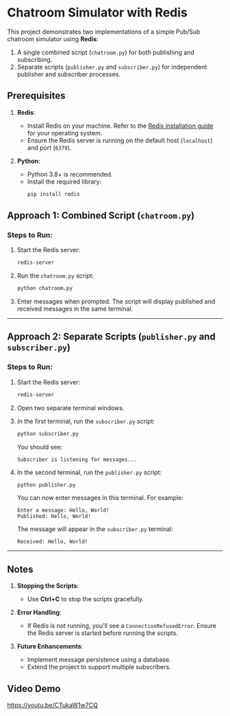 # Chatroom Simulator with Redis

This project demonstrates two implementations of a simple Pub/Sub chatroom simulator using **Redis**:

1. A single combined script (`chatroom.py`) for both publishing and subscribing.
2. Separate scripts (`publisher.py` and `subscriber.py`) for independent publisher and subscriber processes.

## Prerequisites

1. **Redis**:

    - Install Redis on your machine. Refer to the [Redis installation guide](https://redis.io/docs/getting-started/installation/) for your operating system.
    - Ensure the Redis server is running on the default host (`localhost`) and port (`6379`).

2. **Python**:
    - Python 3.8+ is recommended.
    - Install the required library:
        ```bash
        pip install redis
        ```

## Approach 1: Combined Script (`chatroom.py`)

### Steps to Run:

1. Start the Redis server:
    ```bash
    redis-server
    ```
2. Run the `chatroom.py` script:
    ```bash
    python chatroom.py
    ```
3. Enter messages when prompted. The script will display published and received messages in the same terminal.

---

## Approach 2: Separate Scripts (`publisher.py` and `subscriber.py`)

### Steps to Run:

1. Start the Redis server:
    ```bash
    redis-server
    ```
2. Open two separate terminal windows.

3. In the first terminal, run the `subscriber.py` script:

    ```bash
    python subscriber.py
    ```

    You should see:

    ```
    Subscriber is listening for messages...
    ```

4. In the second terminal, run the `publisher.py` script:
    ```bash
    python publisher.py
    ```
    You can now enter messages in this terminal. For example:
    ```
    Enter a message: Hello, World!
    Published: Hello, World!
    ```
    The message will appear in the `subscriber.py` terminal:
    ```
    Received: Hello, World!
    ```

---

## Notes

1. **Stopping the Scripts**:

    - Use **Ctrl+C** to stop the scripts gracefully.

2. **Error Handling**:

    - If Redis is not running, you'll see a `ConnectionRefusedError`. Ensure the Redis server is started before running the scripts.

3. **Future Enhancements**:
    - Implement message persistence using a database.
    - Extend the project to support multiple subscribers.

## Video Demo

https://youtu.be/CTukaW1w7CQ
